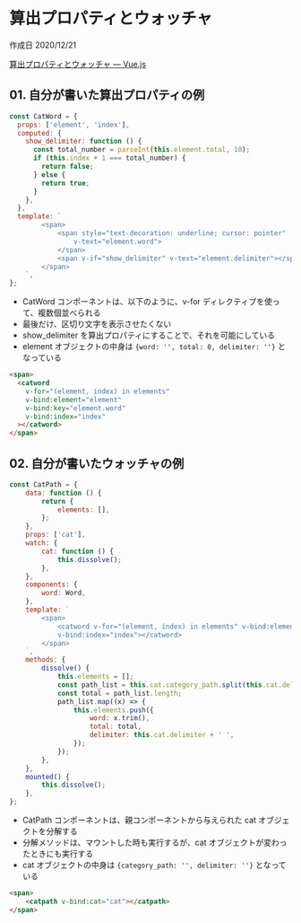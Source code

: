 # 算出プロパティとウォッチャ

作成日 2020/12/21

[算出プロパティとウォッチャ — Vue\.js](https://jp.vuejs.org/v2/guide/computed.html)

## 01. 自分が書いた算出プロパティの例

```javascript
const CatWord = {
  props: ['element', 'index'],
  computed: {
    show_delimiter: function () {
      const total_number = parseInt(this.element.total, 10);
      if (this.index + 1 === total_number) {
        return false;
      } else {
        return true;
      }
    },
  },
  template: `
        <span>
            <span style="text-decoration: underline; cursor: pointer"
                v-text="element.word">
            </span>
            <span v-if="show_delimiter" v-text="element.delimiter"></span>
        </span>
    `,
};
```

- CatWord コンポーネントは、以下のように、v-for ディレクティブを使って、複数個並べられる
- 最後だけ、区切り文字を表示させたくない
- show_delimiter を算出プロパティにすることで、それを可能にしている
- element オブジェクトの中身は `{word: '', total: 0, delimiter: ''}` となっている

```html
<span>
  <catword
    v-for="(element, index) in elements"
    v-bind:element="element"
    v-bind:key="element.word"
    v-bind:index="index"
  ></catword>
</span>
```

## 02. 自分が書いたウォッチャの例

```javascript
const CatPath = {
    data: function () {
        return {
            elements: [],
        };
    },
    props: ['cat'],
    watch: {
        cat: function () {
            this.dissolve();
        },
    },
    components: {
        word: Word,
    },
    template: `
        <span>
            <catword v-for="(element, index) in elements" v-bind:element="element" v-bind:key="element.word"
            v-bind:index="index"></catword>
        </span>
    `,
    methods: {
        dissolve() {
            this.elements = [];
            const path_list = this.cat.category_path.split(this.cat.delimiter);
            const total = path_list.length;
            path_list.map((x) => {
                this.elements.push({
                    word: x.trim(),
                    total: total,
                    delimiter: this.cat.delimiter + ' ',
                });
            });
        },
    },
    mounted() {
        this.dissolve();
    },
};
```

- CatPath コンポーネントは、親コンポーネントから与えられた cat オブジェクトを分解する
- 分解メソッドは、マウントした時も実行するが、cat オブジェクトが変わったときにも実行する
- cat オブジェクトの中身は `{category_path: '', delimiter: ''}` となっている

```html
<span>
    <catpath v-bind:cat="cat"></catpath>
</span>
```
